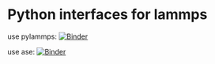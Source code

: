 # Python interfaces for lammps
use pylammps: 
[![Binder](https://mybinder.org/badge_logo.svg)](https://mybinder.org/v2/gh/matbinder/lammps-example/master?filepath=pylammps.ipynb)

use ase:
[![Binder](https://mybinder.org/badge_logo.svg)](https://mybinder.org/v2/gh/matbinder/lammps-example/master?filepath=ase.ipynb)
